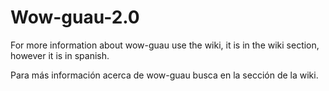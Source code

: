 # Wow-guau-2.0

For more information about wow-guau use the wiki, it is in the wiki section, however it is in spanish.

Para más información acerca de wow-guau busca en la sección de la wiki.
